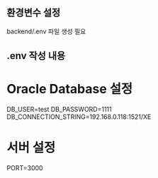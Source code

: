 ## 환경변수 설정
backend/.env 파일 생성 필요

## .env 작성 내용
# Oracle Database 설정
DB_USER=test
DB_PASSWORD=1111
DB_CONNECTION_STRING=192.168.0.118:1521/XE

# 서버 설정
PORT=3000